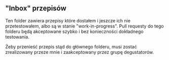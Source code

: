 "Inbox" przepisów
-----------------

Ten folder zawiera przepisy które dostałem i jeszcze ich nie przetestowałem,
albo są w stanie "work-in-progress".  Pull requesty do tego folderu będą
akceptowane szybko i bez konieczności dokładnego testowania.

Żeby przenieść przepis stąd do głównego folderu, musi zostać zrealizowany
przeze mnie i zaakceptowany przez grupę degustatorów.
